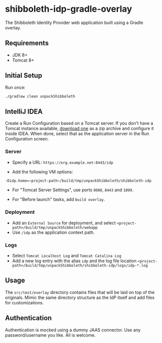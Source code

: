 shibboleth-idp-gradle-overlay
=============================
The Shibboleth Identity Provider web application built using a Gradle overlay.

## Requirements

- JDK 8+
- Tomcat 8+

## Initial Setup

Run once:

```bash
./gradlew clean unpackShibboleth
```

## IntelliJ IDEA

Create a Run Configuration based on a Tomcat server. If you don't have a Tomcat instance available, [download one](https://tomcat.apache.org/) as a zip archive and configure it inside IDEA. When done, select that as the application server in the Run Configuration screen.

### Server

- Specify a URL: `https://org.example.net:8443/idp`

- Add the following VM options:

```bash
-Didp.home=<project-path>/build/tmp/unpackShibboleth/shibboleth-idp
```

- For "Tomcat Server Settings", use ports `8080`, `8443` and `1099`.

- For "Before launch" tasks, add `build overlay`.

### Deployment

- Add an `External Source` for deployment, and select `<project-path>/build/tmp/unpackShibboleth/webapp`
- Use `/idp` as the application context path.

### Logs

- Select `Tomcat Localhost Log` and `Tomcat Catalina Log`
- Add a new log entry with the alias `idp` and the log file location `<project-path>/build/tmp/unpackShibboleth/shibboleth-idp/logs/idp-*.log`

## Usage

The `src/test/overlay` directory contains files that will be laid on top of the originals. Mimic the same directory structure as the IdP itself and add files for customizations.

## Authentication

Authentication is mocked using a dummy JAAS connector. Use any password/username you like. All is welcome.

